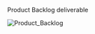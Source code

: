 Product Backlog deliverable

![Product_Backlog](uploads/51f082154a67630c5c229f38b9cf4886/Product_Backlog.PNG)
